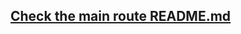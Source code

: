 ## [Check the main route README.md](https://github.com/alevidals/chat-react-elysia/blob/main/README.md)
